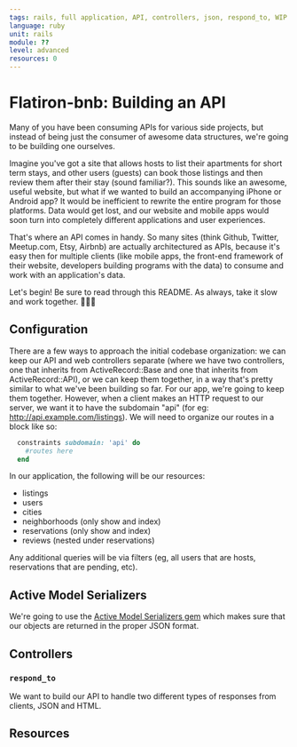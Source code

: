 ```yaml
---
tags: rails, full application, API, controllers, json, respond_to, WIP
language: ruby
unit: rails
module: ??
level: advanced
resources: 0
---
```


# Flatiron-bnb: Building an API

Many of you have been consuming APIs for various side projects, but instead of being just the consumer of awesome data structures, we're going to be building one ourselves.

Imagine you've got a site that allows hosts to list their apartments for short term stays, and other users (guests) can book those listings and then review them after their stay (sound familiar?). This sounds like an awesome, useful website, but what if we wanted to build an accompanying iPhone or Android app? It would be inefficient to rewrite the entire program for those platforms. Data would get lost, and our website and mobile apps would soon turn into completely different applications and user experiences.

That's where an API comes in handy. So many sites (think Github, Twitter, Meetup.com, Etsy, Airbnb) are actually architectured as APIs, because it's easy then for multiple clients (like mobile apps, the front-end framework of their website, developers building programs with the data) to consume and work with an application's data.

Let's begin! Be sure to read through this README. As always, take it slow and work together. :couple::two_women_holding_hands::two_men_holding_hands:

## Configuration

There are a few ways to approach the initial codebase organization: we can keep our API and web controllers separate (where we have two controllers, one that inherits from ActiveRecord::Base and one that inherits from ActiveRecord::API), or we can keep them together, in a way that's pretty similar to what we've been building so far. For our app, we're going to keep them together. However, when a client makes an HTTP request to our server, we want it to have the subdomain "api" (for eg: http://api.example.com/listings). We will need to organize our routes in a block like so:

```ruby
  constraints subdomain: 'api' do 
    #routes here
  end
```

In our application, the following will be our resources:

* listings
* users
* cities
* neighborhoods (only show and index)
* reservations (only show and index)
* reviews (nested under reservations)

Any additional queries will be via filters (eg, all users that are hosts, reservations that are pending, etc).

## Active Model Serializers

We're going to use the [Active Model Serializers gem](https://github.com/rails-api/active_model_serializers) which makes sure that our objects are returned in the proper JSON format.

## Controllers

### `respond_to`

We want to build our API to handle two different types of responses from clients, JSON and HTML.

## Resources
